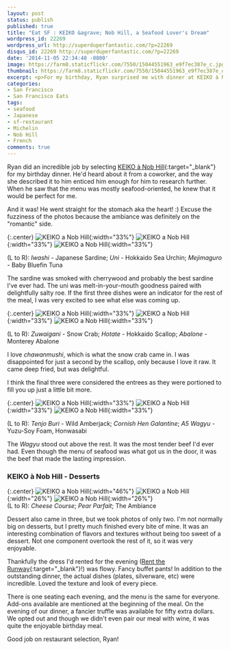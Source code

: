 ```yaml
---
layout: post
status: publish
published: true
title: "Eat SF : KEIKO &agrave; Nob Hill, a Seafood Lover's Dream"
wordpress_id: 22269
wordpress_url: http://superduperfantastic.com/?p=22269
disqus_id: 22269 http://superduperfantastic.com/?p=22269
date: '2014-11-05 22:34:48 -0800'
image: https://farm8.staticflickr.com/7550/15044551963_e9f7ec387e_c.jpg
thumbnail: https://farm8.staticflickr.com/7550/15044551963_e9f7ec387e_q.jpg
excerpt: <p>For my birthday, Ryan surprised me with dinner at KEIKO à Nob Hill in San Francisco's Nob Hill. The tasting menu is a seafood lover's dream come true, but the wagyu beef is top notch!</p>
categories:
- San Francisco
- San Francisco Eats
tags:
- seafood
- Japanese
- sf-restaurant
- Michelin
- Nob Hill
- French
comments: true
---
```

Ryan did an incredible job by selecting [KEIKO à Nob Hill](http://www.keikoanobhill.com/ "KEIKO à Nob Hill"){:target="_blank"} for my birthday dinner. He'd heard about it from a coworker, and the way she described it to him enticed him enough for him to research further. When he saw that the menu was mostly seafood-oriented, he knew that it would be perfect for me.

And it was! He went straight for the stomach aka the heart! :) Excuse the fuzziness of the photos because the ambiance was definitely on the "romantic" side.

{:.center}
![KEIKO a Nob Hill](https://farm8.staticflickr.com/7574/15043936334_ed67895e69_n.jpg){:width="33%"} ![KEIKO a Nob Hill](https://farm8.staticflickr.com/7550/15044551963_e9f7ec387e_n.jpg){:width="33%"} ![KEIKO a Nob Hill](https://farm6.staticflickr.com/5616/15665506572_9ee29dafe5_n.jpg){:width="33%"}

(L to R): _Iwashi_ - Japanese Sardine; _Uni_ - Hokkaido Sea Urchin; _Mejimaguro_ - Baby Bluefin Tuna

The sardine was smoked with cherrywood and probably the best sardine I've ever had. The uni was melt-in-your-mouth goodness paired with delightfully salty roe. If the first three dishes were an indicator for the rest of the meal, I was very excited to see what else was coming up.

{:.center}
![KEIKO a Nob Hill](https://farm8.staticflickr.com/7462/15640952856_0c5d84d87f_n.jpg){:width="33%"} ![KEIKO a Nob Hill](https://farm8.staticflickr.com/7577/15044555213_8ea9b8d26d_n.jpg){:width="33%"} ![KEIKO a Nob Hill](https://farm9.staticflickr.com/8651/15478721027_5b329cc6af_n.jpg){:width="33%"}

(L to R): _Zuwaigani_ - Snow Crab; _Hotate_ - Hokkaido Scallop; _Abalone_ - Monterey Abalone

I love _chawanmushi_, which is what the snow crab came in. I was disappointed for just a second by the scallop, only because I love it raw. It came deep fried, but was delightful.

I think the final three were considered the entrees as they were portioned to fill you up just a little bit more.

{:.center}
![KEIKO a Nob Hill](https://farm4.staticflickr.com/3942/15478532668_edbf50411d_n.jpg){:width="33%"} ![KEIKO a Nob Hill](https://farm8.staticflickr.com/7523/15043943694_e0c6ddbb4b_n.jpg){:width="33%"} ![KEIKO a Nob Hill](https://farm6.staticflickr.com/5610/15479115350_0a779eb00a_n.jpg){:width="33%"}

(L to R): _Tenjo Buri_ - Wild Amberjack; _Cornish Hen Galantine_; _A5 Wagyu_ - Yuzu-Soy Foam, Honwasabi

The _Wagyu_ stood out above the rest. It was the most tender beef I'd ever had. Even though the menu of seafood was what got us in the door, it was the beef that made the lasting impression.

### KEIKO à Nob Hill - Desserts

{:.center}
![KEIKO a Nob Hill](https://farm4.staticflickr.com/3933/15478535688_26e2f799b6_n.jpg){:width="46%"} ![KEIKO a Nob Hill](https://farm6.staticflickr.com/5602/15043946024_4d9bff915b_m.jpg){:width="26%"} ![KEIKO a Nob Hill](https://farm4.staticflickr.com/3944/15043942824_cb6e44654d_m.jpg){:width="26%"}  
(L to R): _Cheese Course_; _Pear Parfait_; The Ambiance

Dessert also came in three, but we took photos of only two. I'm not normally big on desserts, but I pretty much finished every bite of mine. It was an interesting combination of flavors and textures without being too sweet of a dessert. Not one component overtook the rest of it, so it was very enjoyable.

Thankfully the dress I'd rented for the evening ([Rent the Runway](http://tinyurl.com/rtr-sdf "Rent the Runway"){:target="_blank"}!) was flowy. Fancy buffet pants! In addition to the outstanding dinner, the actual dishes (plates, silverware, etc) were incredible. Loved the texture and look of every piece.

There is one seating each evening, and the menu is the same for everyone. Add-ons available are mentioned at the beginning of the meal. On the evening of our dinner, a fancier truffle was available for fifty extra dollars. We opted out and though we didn't even pair our meal with wine, it was quite the enjoyable birthday meal.

Good job on restaurant selection, Ryan!
